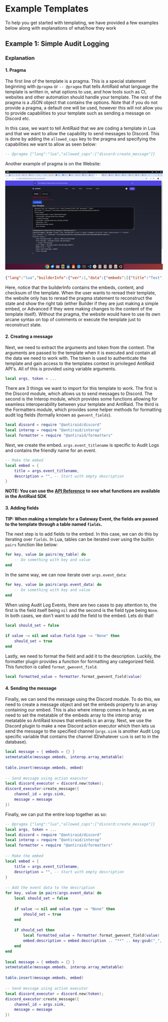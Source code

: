 # Example Templates

To help you get started with templating, we have provided a few examples below along with explanations of what/how they work

## Example 1: Simple Audit Logging

### Explanation

#### 1. Pragma

The first line of the template is a pragma. This is a special statement beginning with ``@pragma`` or ``-- @pragma`` that tells AntiRaid what language the template is written in, what options to use, and how tools such as CI, websites and other automation should handle your template. The rest of the pragma is a JSON object that contains the options. Note that if you do not provide a pragma, a default one will be used, however this will not allow you to provide capabilities to your template such as sending a message on Discord etc.

In this case, we want to tell AntiRaid that we are coding a template in Lua and that we want to allow the capability to send messages to Discord. This is done by adding the ``allowed_caps`` key to the pragma and specifying the capabilities we want to allow as seen below:

```lua
-- @pragma {"lang":"lua","allowed_caps":["discord:create_message"]}
```

Another example of pragma is on the Website:

![Pragma on website image](3-example-pragmaimg.png)

```json
{"lang":"lua","builderInfo":{"ver":1,"data":{"embeds":[{"title":"Test","description":"","fields":[]}],"content":""},"checksum":"72e7225dfa2725a979fccc763e2e5bac3855f1cd3c10b5cd00c90b53e724db23"},"allowed_caps":["discord:create_message"]}
```

Here, notice that the builderInfo contains the embeds, content, and checksum of the template. When the user wants to reread their template, the website only has to reread the pragma statement to reconstruct the state and show the right tab (either Builder if they are just making a simple embed, or Advanced if they were making changes to the content of the template itself). Without the pragma, the website would have to use its own arcane syntax on top of comments or execute the template just to reconstruct state.

#### 2. Creating a message

Next, we need to extract the arguments and token from the context. The arguments are passed to the template when it is executed and contain all the data we need to work with. The token is used to authenticate the template and gain access to the templates context in privileged AntiRaid API's. All of this is provided using variable arguments.

```lua
local args, token = ...
```

There are 3 things we want to import for this template to work. The first is the Discord module, which allows us to send messages to Discord. The second is the Interop module, which provides some functions allowing for seamless interoperability between your template and AntiRaid. The third is the Formatters module, which provides some helper methods for formatting audit log fields (formally known as ``gwevent_fields``).

```lua
local discord = require "@antiraid/discord"
local interop = require "@antiraid/interop"
local formatter = require "@antiraid/formatters"
```


Next, we create the embed. ``args.event_titlename`` is specific to Audit Logs and contains the friendly name for an event.

```lua
-- Make the embed
local embed = {
    title = args.event_titlename, 
    description = "", -- Start with empty description
}
```

**NOTE: You can use the [API Reference](./2-plugins.md) to see what functions are available in the AntiRaid SDK**

#### 3. Adding fields

**TIP: When making a template for a Gateway Event, the fields are passed to the template through a table named ``fields``.**

The next step is to add fields to the embed. In this case, we can do this by iterating over ``fields``. In Lua, tables can be iterated over using the builtin ``pairs`` function like below:

```lua
for key, value in pairs(my_table) do
    -- Do something with key and value
end
```

In the same way, we can now iterate over ``args.event_data``:

```lua
for key, value in pairs(args.event_data) do
    -- Do something with key and value
end
```

When using Audit Log Events, there are two cases to pay attention to, the first is the field itself being ``nil`` and the second is the field type being ``None``. In both cases, we don't want to add the field to the embed. Lets do that!

```lua
local should_set = false

if value ~= nil and value.field.type ~= "None" then
    should_set = true
end
```

Lastly, we need to format the field and add it to the description. Luckily, the formatter plugin provides a function for formatting any categorized field. This function is called ``format_gwevent_field``. 

```lua
local formatted_value = formatter.format_gwevent_field(value)
```

#### 4. Sending the message

Finally, we can send the message using the Discord module. To do this, we need to create a message object and set the embeds property to an array containing our embed. This is also where interop comes in handy, as we need to set the metatable of the embeds array to the interop array metatable so AntiRaid knows that embeds is an array. Next, we use the Discord plugin to make a new Discord action executor which then lets us send the message to the specified channel (`args.sink` is another Audit Log specific variable that contains the channel ID/whatever `sink` is set to in the database).

```lua
local message = { embeds = {} }
setmetatable(message.embeds, interop.array_metatable)

table.insert(message.embeds, embed)

-- Send message using action executor
local discord_executor = discord.new(token);
discord_executor:create_message({
    channel_id = args.sink,
    message = message
})
```

Finally, we can put the entire loop together as so:

```lua
-- @pragma {"lang":"lua","allowed_caps":["discord:create_message"]}
local args, token = ...
local discord = require "@antiraid/discord"
local interop = require "@antiraid/interop"
local formatter = require "@antiraid/formatters"

-- Make the embed
local embed = {
    title = args.event_titlename, 
    description = "", -- Start with empty description
}

-- Add the event data to the description
for key, value in pairs(args.event_data) do
    local should_set = false

    if value ~= nil and value.type ~= "None" then
        should_set = true
    end

    if should_set then
        local formatted_value = formatter.format_gwevent_field(value)
        embed.description = embed.description .. "**" .. key:gsub("_", " "):upper() .. "**: " .. formatted_value .. "\n"
    end
end

local message = { embeds = {} }
setmetatable(message.embeds, interop.array_metatable)

table.insert(message.embeds, embed)

-- Send message using action executor
local discord_executor = discord.new(token);
discord_executor:create_message({
    channel_id = args.sink,
    message = message
})
```
